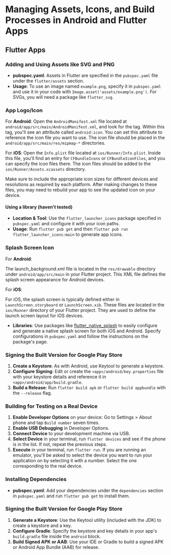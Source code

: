 # Managing Assets, Icons, and Build Processes in Android and Flutter Apps

## Flutter Apps

### Adding and Using Assets like SVG and PNG

- **pubspec.yaml**: Assets in Flutter are specified in the `pubspec.yaml` file under the `flutter/assets` section.
- **Usage**: To use an image named `example.png`, specify it in `pubspec.yaml` and use it in your code with `Image.asset('assets/example.png')`. For SVGs, you will need a package like `flutter_svg`.

### App Logo/Icon

For **Android**:
Open the `AndroidManifest.xml` file located at `android/app/src/main/AndroidManifest.xml`, and look for the <application> tag. Within this tag, you'll see an attribute called `android:icon`. You can set this attribute to reference the icon file you want to use. The icon file should be placed in the `android/app/src/main/res/mipmap-*` directories.

For **iOS**:
Open the `Info.plist` file located at `ios/Runner/Info.plist`. Inside this file, you'll find an entry for `CFBundleIcons` or `CFBundleIconFiles`, and you can specify the icon files there. The icon files should be added to the `ios/Runner/Assets.xcassets` directory.

Make sure to include the appropriate icon sizes for different devices and resolutions as required by each platform. After making changes to these files, you may need to rebuild your app to see the updated icon on your device.

#### Using a library (haven't tested)

- **Location & Tool**: Use the `flutter_launcher_icons` package specified in `pubspec.yaml` and configure it with your icon paths.
- **Usage**: Run `flutter pub get` and then `flutter pub run flutter_launcher_icons:main` to generate app icons.

### Splash Screen Icon

For **Android**:

The launch_background.xml file is located in the `res/drawable` directory under `android/app/src/main` in your Flutter project. This XML file defines the splash screen appearance for Android devices.

For **iOS**:

For iOS, the splash screen is typically defined either in `LaunchScreen.storyboard` or `LaunchScreen.xib`. These files are located in the `ios/Runner` directory of your Flutter project. They are used to define the launch screen layout for iOS devices.

- **Libraries**: Use packages like [flutter_native_splash](https://pub.dev/packages/flutter_native_splash) to easily configure and generate a native splash screen for both iOS and Android. Specify configurations in `pubspec.yaml` and follow the instructions on the package's page.

### Signing the Built Version for Google Play Store

1. **Create a Keystore**: As with Android, use Keytool to generate a keystore.
2. **Configure Signing**: Edit or create the `<app>/android/key.properties` file with your keystore details and reference it in `<app>/android/app/build.gradle`.
3. **Build a Release**: Run `flutter build apk` or `flutter build appbundle` with the `--release` flag.

### Building for Testing on a Real Device

1. **Enable Developer Options** on your device: Go to Settings > About phone and tap `Build number` seven times.
2. **Enable USB Debugging** in Developer Options.
3. **Connect Device** to your development machine via USB.
4. **Select Device** in your terminal, run `flutter devices` and see if the phone is in the list. If not, repeat the previous steps.
5. **Execute** in your terminal, run `flutter run`. If you are running an emulator, you'll be asked to select the device you want to run your application on by selecting it with a number. Select the one corresponding to the real device.

### Installing Dependencies

- **pubspec.yaml**: Add your dependencies under the `dependencies` section in `pubspec.yaml` and run `flutter pub get` to install them.

### Signing the Built Version for Google Play Store

1. **Generate a Keystore**: Use the Keytool utility (included with the JDK) to create a keystore and a key.
2. **Configure Gradle**: Specify the keystore and key details in your app's `build.gradle` file inside the `android` block.
3. **Build Signed APK or AAB**: Use your IDE or Gradle to build a signed APK or Android App Bundle (AAB) for release.

